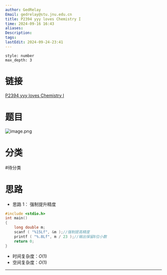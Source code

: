 ```yaml
---
author: GedRelay
Email: gedrelay@stu.jnu.edu.cn
title: P2394 yyy loves Chemistry I
time: 2024-09-16 16:43
aliases: 
Description: 
tags: 
lastEdit: 2024-09-24-23:41
---
```


```toc
style: number
max_depth: 3
```

# 链接
[P2394 yyy loves Chemistry I](https://www.luogu.com.cn/problem/P2394) 

# 题目
![image.png](https://ged-pic-bed.oss-cn-guangzhou.aliyuncs.com/img/202409161644043.png)


# 分类
#待分类 

# 思路
- 思路 1：
强制提升精度

```cpp
#include <stdio.h>
int main()
{
    long double m;
    scanf ( "%15Lf", &m );//强制提高精度
    printf ( "%.8Lf", m / 23 );//输出保留8位小数
    return 0;
}
```


- 时间复杂度：${O\left( 1 \right)  }$ 
- 空间复杂度：${O\left( 1 \right)  }$ 


---

